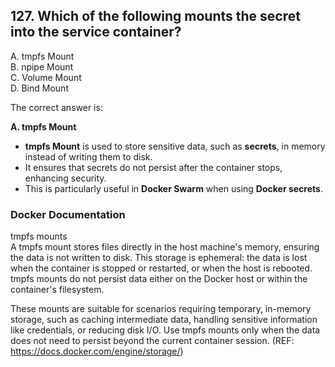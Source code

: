 ## 127. Which of the following mounts the secret into the service container?
A. tmpfs Mount  
B. npipe Mount  
C. Volume Mount  
D. Bind Mount  

The correct answer is:  

**A. tmpfs Mount**  

- **tmpfs Mount** is used to store sensitive data, such as **secrets**, in memory instead of writing them to disk.  
- It ensures that secrets do not persist after the container stops, enhancing security.  
- This is particularly useful in **Docker Swarm** when using **Docker secrets**.

### Docker Documentation
tmpfs mounts  
A tmpfs mount stores files directly in the host machine's memory, ensuring the data is not written to disk. This storage is ephemeral: the data is lost when the container is stopped or restarted, or when the host is rebooted. tmpfs mounts do not persist data either on the Docker host or within the container's filesystem.

These mounts are suitable for scenarios requiring temporary, in-memory storage, such as caching intermediate data, handling sensitive information like credentials, or reducing disk I/O. Use tmpfs mounts only when the data does not need to persist beyond the current container session.
(REF: https://docs.docker.com/engine/storage/)
